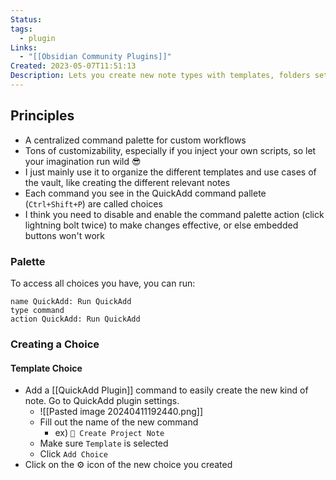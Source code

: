 ```yaml
---
Status: 
tags:
  - plugin
Links:
  - "[[Obsidian Community Plugins]]"
Created: 2023-05-07T11:51:13
Description: Lets you create new note types with templates, folders set, etc, from anywhere in the vault
---
```

## Principles

- A centralized command palette for custom workflows
- Tons of customizability, especially if you inject your own scripts, so let your imagination run wild 😎
- I just mainly use it to organize the different templates and use cases of the vault, like creating the different relevant notes
- Each command you see in the QuickAdd command pallete (`Ctrl+Shift+P`) are called choices
- I think you need to disable and enable the command palette action (click lightning bolt twice) to make changes effective, or else embedded buttons won't work

### Palette
To access all choices you have, you can run:

```button
name QuickAdd: Run QuickAdd
type command
action QuickAdd: Run QuickAdd
```

### Creating a Choice
#### Template Choice
- Add a [[QuickAdd Plugin]] command to easily create the new kind of note. Go to QuickAdd plugin settings.
	- ![[Pasted image 20240411192440.png]]
	- Fill out the name of the new command
		- ex) `🚧 Create Project Note`
	- Make sure `Template` is selected
	- Click `Add Choice`
- Click on the ⚙️ icon of the new choice you created